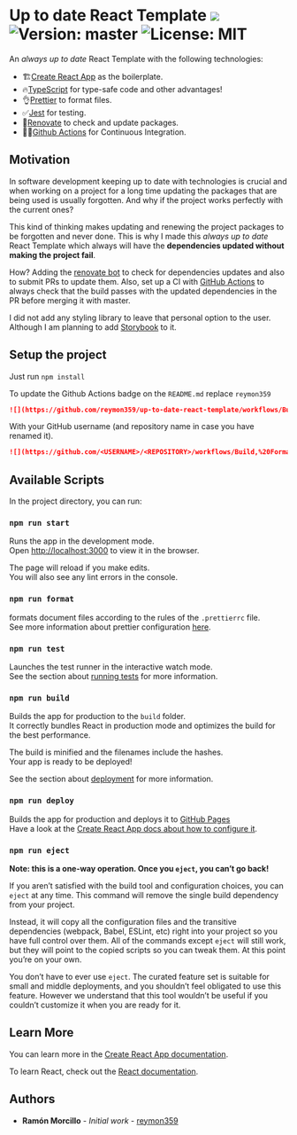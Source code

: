 # Up to date React Template ![](https://github.com/reymon359/up-to-date-react-template/workflows/Build,%20Format%20and%20Test/badge.svg) ![Version: master](https://img.shields.io/github/package-json/v/reymon359/up-to-date-react-template?logo=github) ![License: MIT](https://img.shields.io/github/license/reymon359/up-to-date-react-template?color=blue&logo=github)

An _always up to date_ React Template with the following technologies:

- 🏗[Create React App](https://create-react-app.dev/) as the boilerplate.
- 🔥[TypeScript](https://www.typescriptlang.org/) for type-safe code and other advantages!
- 👌[Prettier](https://prettier.io/) to format files.
- ✅[Jest](https://jestjs.io/) for testing.
- 🤖[Renovate](https://renovate.whitesourcesoftware.com/) to check and update packages.
- 👷‍♂️[Github Actions](https://github.com/features/actions) for Continuous Integration.

## Motivation

In software development keeping up to date with technologies is crucial and when working on a project for a long time updating the packages that are being used is usually forgotten. And why if the project works perfectly with the current ones? 

This kind of thinking makes updating and renewing the project packages to be forgotten and never done. This is why I made this _always up to date_ React Template which always will have the **dependencies updated without making the project fail**.

How? Adding the [renovate bot](https://github.com/renovatebot) to check for dependencies updates and also to submit PRs to update them. Also, set up a CI with [GitHub Actions](https://github.com/features/actions) to always check that the build passes with the updated dependencies in the PR before merging it with master.

I did not add any styling library to leave that personal option to the user. Although I am planning to add [Storybook](https://storybook.js.org/) to it.

## Setup the project

Just run `npm install`

To update the Github Actions badge on the `README.md` replace `reymon359`

```md
![](https://github.com/reymon359/up-to-date-react-template/workflows/Build,%20Format%20and%20Test/badge.svg)
```

With your GitHub username (and repository name in case you have renamed it).

```md
![](https://github.com/<USERNAME>/<REPOSITORY>/workflows/Build,%20Format%20and%20Test/badge.svg)
```


## Available Scripts

In the project directory, you can run:

### `npm run start`

Runs the app in the development mode.<br />
Open [http://localhost:3000](http://localhost:3000) to view it in the browser.

The page will reload if you make edits.<br />
You will also see any lint errors in the console.

### `npm run format`

formats document files according to the rules of the `.prettierrc` file.<br />
See more information about prettier configuration [here](https://prettier.io/docs/en/configuration.html).

### `npm run test`

Launches the test runner in the interactive watch mode.<br />
See the section about [running tests](https://facebook.github.io/create-react-app/docs/running-tests) for more information.

### `npm run build`

Builds the app for production to the `build` folder.<br />
It correctly bundles React in production mode and optimizes the build for the best performance.

The build is minified and the filenames include the hashes.<br />
Your app is ready to be deployed!

See the section about [deployment](https://facebook.github.io/create-react-app/docs/deployment) for more information.

### `npm run deploy`

Builds the app for production and deploys it to [GitHub Pages](https://pages.github.com/) <br />
Have a look at the [Create React App docs about how to configure it](https://create-react-app.dev/docs/deployment/#github-pages).

### `npm run eject`

**Note: this is a one-way operation. Once you `eject`, you can’t go back!**

If you aren’t satisfied with the build tool and configuration choices, you can `eject` at any time. This command will remove the single build dependency from your project.

Instead, it will copy all the configuration files and the transitive dependencies (webpack, Babel, ESLint, etc) right into your project so you have full control over them. All of the commands except `eject` will still work, but they will point to the copied scripts so you can tweak them. At this point you’re on your own.

You don’t have to ever use `eject`. The curated feature set is suitable for small and middle deployments, and you shouldn’t feel obligated to use this feature. However we understand that this tool wouldn’t be useful if you couldn’t customize it when you are ready for it.

## Learn More

You can learn more in the [Create React App documentation](https://facebook.github.io/create-react-app/docs/getting-started).

To learn React, check out the [React documentation](https://reactjs.org/).

## Authors

- **Ramón Morcillo** - _Initial work_ - [reymon359](https://github.com/reymon359)
